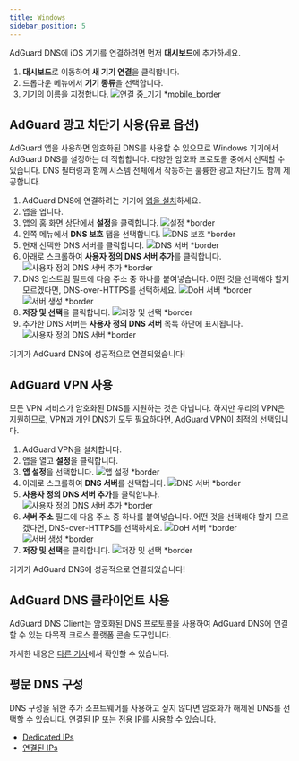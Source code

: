 ```yaml
---
title: Windows
sidebar_position: 5
---
```


AdGuard DNS에 iOS 기기를 연결하려면 먼저 **대시보드**에 추가하세요.

1. **대시보드**로 이동하여 **새 기기 연결**을 클릭합니다.
2. 드롭다운 메뉴에서 **기기 종류**을 선택합니다.
3. 기기의 이름을 지정합니다.
   ![연결 중\_기기 \*mobile\_border](https://cdn.adtidy.org/content/kb/dns/private/new_dns/connect/windows_ab/choose_windows.png)

## AdGuard 광고 차단기 사용(유료 옵션)

AdGuard 앱을 사용하면 암호화된 DNS를 사용할 수 있으므로 Windows 기기에서 AdGuard DNS를 설정하는 데 적합합니다. 다양한 암호화 프로토콜 중에서 선택할 수 있습니다. DNS 필터링과 함께 시스템 전체에서 작동하는 훌륭한 광고 차단기도 함께 제공합니다.

1. AdGuard DNS에 연결하려는 기기에 [앱을 설치](https://adguard.com/adguard-windows/overview.html)하세요.
2. 앱을 엽니다.
3. 앱의 홈 화면 상단에서 **설정**을 클릭합니다.
   ![설정 \*border](https://cdn.adtidy.org/content/kb/dns/private/new_dns/connect/windows_ab/windows_step3.png)
4. 왼쪽 메뉴에서 **DNS 보호** 탭을 선택합니다.
   ![DNS 보호 \*border](https://cdn.adtidy.org/content/kb/dns/private/new_dns/connect/windows_ab/windows_step4.png)
5. 현재 선택한 DNS 서버를 클릭합니다.
   ![DNS 서버 \*border](https://cdn.adtidy.org/content/kb/dns/private/new_dns/connect/windows_ab/windows_step5.png)
6. 아래로 스크롤하여 **사용자 정의 DNS 서버 추가**를 클릭합니다.
   ![사용자 정의 DNS 서버 추가 \*border](https://cdn.adtidy.org/content/kb/dns/private/new_dns/connect/windows_ab/windows_step6.png)
7. DNS 업스트림 필드에 다음 주소 중 하나를 붙여넣습니다. 어떤 것을 선택해야 할지 모르겠다면, DNS-over-HTTPS를 선택하세요.
   ![DoH 서버 \*border](https://cdn.adtidy.org/content/kb/dns/private/new_dns/connect/windows_ab/windows_step7_1.png)
   ![서버 생성 \*border](https://cdn.adtidy.org/content/kb/dns/private/new_dns/connect/windows_ab/windows_step7_2.png)
8. **저장 및 선택**을 클릭합니다.
   ![저장 및 선택 \*border](https://cdn.adtidy.org/content/kb/dns/private/new_dns/connect/windows_ab/windows_step8.png)
9. 추가한 DNS 서버는 **사용자 정의 DNS 서버** 목록 하단에 표시됩니다.
   ![사용자 정의 DNS 서버 \*border](https://cdn.adtidy.org/content/kb/dns/private/new_dns/connect/windows_ab/windows_step9.png)

기기가 AdGuard DNS에 성공적으로 연결되었습니다!

## AdGuard VPN 사용

모든 VPN 서비스가 암호화된 DNS를 지원하는 것은 아닙니다. 하지만 우리의 VPN은 지원하므로, VPN과 개인 DNS가 모두 필요하다면, AdGuard VPN이 최적의 선택입니다.

1. AdGuard VPN을 설치합니다.
2. 앱을 열고 **설정**을 클릭합니다.
3. **앱 설정**을 선택합니다.
   ![앱 설정 \*border](https://cdn.adtidy.org/content/kb/dns/private/new_dns/connect/windows_vpn/windows_step4.png)
4. 아래로 스크롤하여 **DNS 서버**를 선택합니다.
   ![DNS 서버 \*border](https://cdn.adtidy.org/content/kb/dns/private/new_dns/connect/windows_vpn/windows_step5.png)
5. **사용자 정의 DNS 서버 추가**를 클릭합니다.
   ![사용자 정의 DNS 서버 추가 \*border](https://cdn.adtidy.org/content/kb/dns/private/new_dns/connect/windows_vpn/windows_step6.png)
6. **서버 주소** 필드에 다음 주소 중 하나를 붙여넣습니다. 어떤 것을 선택해야 할지 모르겠다면, DNS-over-HTTPS를 선택하세요.
   ![DoH 서버 \*border](https://cdn.adtidy.org/content/kb/dns/private/new_dns/connect/windows_vpn/windows_step7_1.png)
   ![서버 생성 \*border](https://cdn.adtidy.org/content/kb/dns/private/new_dns/connect/windows_vpn/windows_step7_2.png)
7. **저장 및 선택**을 클릭합니다.
   ![저장 및 선택 \*border](https://cdn.adtidy.org/content/kb/dns/private/new_dns/connect/windows_vpn/windows_step8.png)

기기가 AdGuard DNS에 성공적으로 연결되었습니다!

## AdGuard DNS 클라이언트 사용

AdGuard DNS Client는 암호화된 DNS 프로토콜을 사용하여 AdGuard DNS에 연결할 수 있는 다목적 크로스 플랫폼 콘솔 도구입니다.

자세한 내용은 [다른 기사](/dns-client/overview/)에서 확인할 수 있습니다.

## 평문 DNS 구성

DNS 구성을 위한 추가 소프트웨어를 사용하고 싶지 않다면 암호화가 해제된 DNS를 선택할 수 있습니다. 연결된 IP 또는 전용 IP를 사용할 수 있습니다.

- [Dedicated IPs](/private-dns/connect-devices/other-options/dedicated-ip.md)
- [연결된 IPs](/private-dns/connect-devices/other-options/linked-ip.md)
